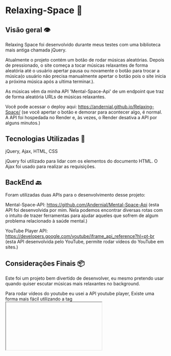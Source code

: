 # Relaxing-Space 🌊​

## Visão geral 👁️​
Relaxing Space foi desenvolvido durante meus testes com uma biblioteca mais antiga chamada jQuery.

Atualmente o projeto contém um botão de rodar músicas aleatórias. Depois de pressionado, o site começa a tocar músicas relaxantes de forma aleatória até o usuário apertar pausa ou novamente o botão para trocar a música(o usuário não precisa manualmente apertar o botão pois o site inicia a próxima música após a ultima terminar.).

As músicas vêm da minha API 'Mental-Space-Api' de um endpoint que traz de forma aleatória URLs de músicas relaxantes.

Você pode acessar o deploy aqui: https://andernial.github.io/Relaxing-Space/ (se você apertar o botão e demorar para acontecer algo, é normal. A API foi hospedada no Render e, às vezes, o Render desativa a API por alguns minutos.)

## Tecnologias Utilizadas​ 🤖​
jQuery, Ajax, HTML, CSS

jQuery foi utilizado para lidar com os elementos do documento HTML. O Ajax foi usado para realizar as requisições.

## BackEnd 🔙​
Foram utilizadas duas APIs para o desenvolvimento desse projeto:

Mental-Space-API: https://github.com/Andernial/Mental-Space-Api (esta API foi desenvolvida por mim. Nela podemos encontrar diversas rotas com o intuito de trazer ferramentas para ajudar aqueles que sofrem de algum problema relacionado à saúde mental.)

YouTube Player API: https://developers.google.com/youtube/iframe_api_reference?hl=pt-br (esta API desenvolvida pelo YouTube, permite rodar vídeos do YouTube em sites.)

## Considerações Finais 📦​
Este foi um projeto bem divertido de desenvolver, eu mesmo pretendo usar quando quiser escutar músicas mais relaxantes no background.

Para rodar vídeos do youtube eu usei a API youtube player, Existe uma forma mais fácil utilizando a tag <iframe> que diferente da forma que usei, não lota o console de avisos. No entanto utilizando iframes não encontrei nenhuma forma de executar eventos ao final de um vídeo. Para o objetivo deste projeto, ficou bem mais divertido utilizar esta API do YouTube apesar de ela lotar o console de avisos inconsistentes.

Pretendo futuramente consumir outras rotas de minha api e desenvolver um site com um layout mais bacana quando eu tiver tempo (não sei se vou continuar utilizando o jquery para isso)
